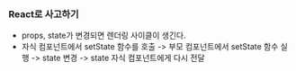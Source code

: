 ### React로 사고하기

- props, state가 변경되면 렌더링 사이클이 생긴다.
- 자식 컴포넌트에서 setState 함수를 호출 -> 부모 컴포넌트에서 setState 함수 실행 -> state 변경 -> state 자식 컴포넌트에게 다시 전달
